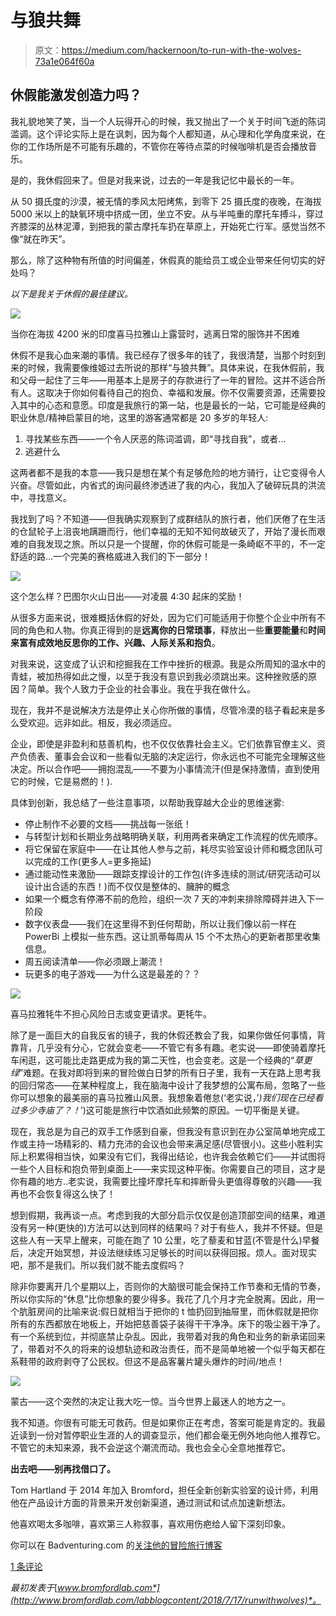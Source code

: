 # 与狼共舞

> 原文：<https://medium.com/hackernoon/to-run-with-the-wolves-73a1e064f60a>

## 休假能激发创造力吗？

我礼貌地笑了笑，当一个人玩得开心的时候，我又抛出了一个关于时间飞逝的陈词滥调。这个评论实际上是在讽刺，因为每个人都知道，从心理和化学角度来说，在你的工作场所是不可能有乐趣的，不管你在等待点菜的时候咖啡机是否会播放音乐。

是的，我休假回来了。但是对我来说，过去的一年是我记忆中最长的一年。

从 50 摄氏度的沙漠，被无情的季风太阳烤焦，到零下 25 摄氏度的夜晚，在海拔 5000 米以上的缺氧环境中挤成一团，坐立不安。从与半吨重的摩托车搏斗，穿过齐膝深的丛林泥潭，到把我的蒙古摩托车扔在草原上，开始死亡行军。感觉当然不像“就在昨天”。

那么，除了这种物有所值的时间偏差，休假真的能给员工或企业带来任何切实的好处吗？

*以下是我关于休假的最佳建议。*

![](img/f471cfb6889d803ed7ba9703059f2274.png)

当你在海拔 4200 米的印度喜马拉雅山上露营时，逃离日常的服饰并不困难

休假不是我心血来潮的事情。我已经存了很多年的钱了，我很清楚，当那个时刻到来的时候，我需要像维姬过去所说的那样“与狼共舞”。具体来说，在我休假前，我和父母一起住了三年——用基本上是房子的存款进行了一年的冒险。这并不适合所有人。这取决于你如何看待自己的抱负、幸福和发展。你不仅需要资源，还需要投入其中的心态和意愿。印度是我旅行的第一站，也是最长的一站，它可能是经典的职业休息/精神启蒙目的地，这里的游客通常都是 20 多岁的年轻人:

1.  寻找某些东西——一个令人厌恶的陈词滥调，即“寻找自我”，或者…
2.  逃避什么

这两者都不是我的本意——我只是想在某个有足够危险的地方骑行，让它变得令人兴奋。尽管如此，内省式的询问最终渗透进了我的内心，我加入了破碎玩具的洪流中，寻找意义。

我找到了吗？不知道——但我确实观察到了成群结队的旅行者，他们厌倦了在生活的仓鼠轮子上沮丧地蹒跚而行，他们幸福的无知不知何故破灭了，开始了漫长而艰难的自我发现之旅。所以只是一个提醒，你的休假可能是一条崎岖不平的，不一定舒适的路…一个完美的赛格威进入我们的下一部分！

![](img/dabe4277c1102bbe1db4044403161f01.png)

这个怎么样？巴图尔火山日出——对凌晨 4:30 起床的奖励！

从很多方面来说，很难概括休假的好处，因为它们可能适用于你整个企业中所有不同的角色和人物。你真正得到的是**远离你的日常琐事**，释放出一些**重要能量**和**时间来富有成效地反思你的工作、兴趣、人际关系和抱负**。

对我来说，这变成了认识和挖掘我在工作中挫折的根源。我是众所周知的温水中的青蛙，被加热得如此之慢，以至于我没有意识到我必须跳出来。这种挫败感的原因？简单。我个人致力于企业的社会事业。我在乎我在做什么。

现在，我并不是说解决方法是停止关心你所做的事情，尽管冷漠的毯子看起来是多么受欢迎。远非如此。相反，我必须适应。

企业，即使是非盈利和慈善机构，也不仅仅依靠社会主义。它们依靠官僚主义、资产负债表、董事会会议和一些看似无脑的决定运行，你永远也不可能完全理解这些决定。所以合作吧——拥抱混乱——不要为小事情流汗(但是保持激情，直到使用它的时候，它是易燃的！).

具体到创新，我总结了一些注意事项，以帮助我穿越大企业的思维迷雾:

*   停止制作不必要的文档——挑战每一张纸！
*   与转型计划和长期业务战略明确关联，利用两者来确定工作流程的优先顺序。
*   将它保留在家庭中——在让其他人参与之前，耗尽实验室设计师和概念团队可以完成的工作(更多人=更多拖延)
*   通过能动性来激励——跟踪支撑设计的工作包(许多连续的测试/研究活动可以设计出合适的东西！)而不仅仅是整体的、臃肿的概念
*   如果一个概念有停滞不前的危险，组织一次 7 天的冲刺来排除障碍并进入下一阶段
*   数字仪表盘——我们在这里得不到任何帮助，所以让我们像以前一样在 PowerBi 上模拟一些东西。这让凯蒂每周从 15 个不太热心的更新者那里收集信息。
*   周五阅读清单——你必须跟上潮流！
*   玩更多的电子游戏——为什么这是最差的？？

![](img/a5b65c1b8bfe06c33b574126695f2f86.png)

喜马拉雅牦牛不担心风险日志或变更请求。更牦牛。

除了是一面巨大的自我反省的镜子，我的休假还教会了我，如果你做任何事情，背靠背，几乎没有分心，它就会变老——不管它有多有趣。老实说——即使骑着摩托车闲逛，这可能比走路更成为我的第二天性，也会变老。这是一个经典的“*草更绿*”难题。在我对即将到来的冒险做白日梦的所有日子里，我有一天在路上思考我的回归常态——在某种程度上，我在脑海中设计了我梦想的公寓布局，忽略了一些你可以想象的最美丽的喜马拉雅山风景。我想象着倦怠(‘老实说，’*)我们现在已经看过多少寺庙了？！*’)这可能是旅行中饮酒如此频繁的原因。一切平衡是关键。

现在，我总是为自己的双手工作感到自豪，但我没有意识到在办公室简单地完成工作或主持一场精彩的、精力充沛的会议也会带来满足感(尽管很小)。这些小胜利实际上积累得相当快，如果没有它们，我得出结论，也许我会依赖它们——并试图将一些个人目标和抱负带到桌面上——来实现这种平衡。你需要自己的项目，这才是你有趣的地方..老实说，我需要比撞坏摩托车和摔断骨头更值得尊敬的兴趣——我再也不会恢复得这么快了！

想到假期，我再谈一点。考虑到我的大部分启示仅仅是创造顶部空间的结果，难道没有另一种(更快的)方法可以达到同样的结果吗？对于有些人，我并不怀疑。但是这些人有一天早上醒来，可能在跑了 10 公里，吃了藜麦和甘蓝(不管是什么)早餐后，决定开始冥想，并设法继续练习足够长的时间以获得回报。烦人。面对现实吧，那不是我们。所以我们就不能去度假吗？

除非你要离开几个星期以上，否则你的大脑很可能会保持工作节奏和无情的节奏，所以你实际的“休息”比你想象的要少得多。我花了几个月才完全脱离。因此，用一个肮脏房间的比喻来说:假日就相当于把你的 t 恤扔回到抽屉里，而休假就是把你所有的东西都放在地板上，开始把慈善袋子装得干干净净。床下的吸尘器干净了。有一个系统到位，并彻底禁止杂乱。因此，我带着对我的角色和业务的新承诺回来了，带着对不久的将来的设想轨迹和政治责任，而不是简单地被一个似乎每天都在系鞋带的政府剥夺了公民权。但这不是品客薯片罐头爆炸的时间/地点！

![](img/57e6f9b4ed7a90df926a31eba58084ab.png)

蒙古——这个突然的决定让我大吃一惊。当今世界上最迷人的地方之一。

我不知道。你很有可能无可救药。但是如果你正在考虑，答案可能是肯定的。我最近读到一份对暂停职业生涯的人的调查显示，他们都会毫无例外地向他人推荐它。不管它的未知来源，我不会逆这个潮流而动。我也会全心全意地推荐它。

**出去吧——别再找借口了。**

Tom Hartland 于 2014 年加入 Bromford，担任全新创新实验室的设计师，利用他在产品设计方面的背景来开发创新渠道，通过测试和试点加速新想法。

他喜欢喝太多咖啡，喜欢第三人称叙事，喜欢用伤疤给人留下深刻印象。

你可以在 Badventuring.com 的[关注他的冒险旅行博客](http://badventuring.com/)

[1 条评论](http://www.bromfordlab.com/labblogcontent/2018/7/17/runwithwolves#comments-outer-wrapper)

*最初发表于*[*www.bromfordlab.com*](http://www.bromfordlab.com/labblogcontent/2018/7/17/runwithwolves)*。*